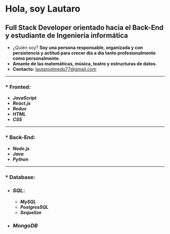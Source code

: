 # Hola, soy Lautaro

## Full Stack Developer orientado hacia el Back-End y estudiante de Ingeniería informática

* ¿Quién soy? **Soy una persona responsable, organizada y con persistencia y actitud para crecer día a día tanto profesionalmente como personalmente.**
* **Amante de las matemáticas, música, teatro y estructuras de datos.**
* **Contacto:** [lautaroolmedo77@gmail.com]()

---

### * Fronted:

- **_JavaScript_**
- **_React.js_**
- **_Redux_**
- **_HTML_**
- **_CSS_**

---

### * **Back-End**:

- **_Node.js_**
- **_Java_**
- **_Python_**

---

### * **Database:**

- ### **_SQL_**:
  - **_MySQL_**
  - **_PostgresSQL_**
  - **_Sequelize_**
  
- ### **_MongoDB_**



